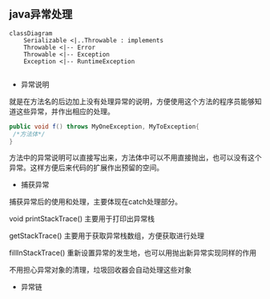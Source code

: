 ## java异常处理
```mermaid
classDiagram
	Serializable <|..Throwable : implements
    Throwable <|-- Error
    Throwable <|-- Exception
   	Exception <|-- RuntimeException   	
    
```


- 异常说明

就是在方法名的后边加上没有处理异常的说明，方便使用这个方法的程序员能够知道这些异常，并作出相应的处理。

```java
public void f() throws MyOneException, MyToException{
 /*方法体*/
}
```

方法中的异常说明可以直接写出来，方法体中可以不用直接抛出，也可以没有这个异常。这样方便后来代码的扩展作出预留的空间。

- 捕获异常

捕获异常后的使用和处理，主要体现在catch处理部分。

void printStackTrace()  主要用于打印出异常栈

getStackTrace() 主要用于获取异常栈数组，方便获取进行处理

fillInStackTrace() 重新设置异常的发生地，也可以用抛出新异常实现同样的作用

不用担心异常对象的清理，垃圾回收器会自动处理这些对象

- 异常链



